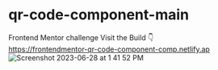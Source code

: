 # qr-code-component-main
Frontend Mentor challenge
Visit the Build 👇 <br>
https://frontendmentor-qr-code-component-comp.netlify.ap
![Screenshot 2023-06-28 at 1 41 52 PM](https://github.com/Mattrob10/qr-code-component-main/assets/110871707/e8bebdbc-7747-419b-ac07-acc6608c7080)

